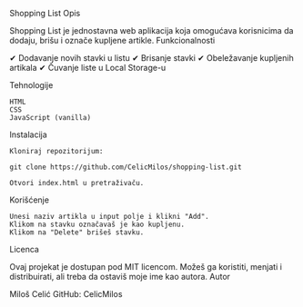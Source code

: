 Shopping List
Opis

Shopping List je jednostavna web aplikacija koja omogućava korisnicima da dodaju, brišu i označe kupljene artikle.
Funkcionalnosti

✔ Dodavanje novih stavki u listu
✔ Brisanje stavki
✔ Obeležavanje kupljenih artikala
✔ Čuvanje liste u Local Storage-u

Tehnologije

    HTML
    CSS
    JavaScript (vanilla)

Instalacija

    Kloniraj repozitorijum:

    git clone https://github.com/CelicMilos/shopping-list.git

    Otvori index.html u pretraživaču.

Korišćenje

    Unesi naziv artikla u input polje i klikni "Add".
    Klikom na stavku označavaš je kao kupljenu.
    Klikom na "Delete" brišeš stavku.

Licenca

Ovaj projekat je dostupan pod MIT licencom. Možeš ga koristiti, menjati i distribuirati, ali treba da ostaviš moje ime kao autora.
Autor

Miloš Celić
GitHub: CelicMilos
